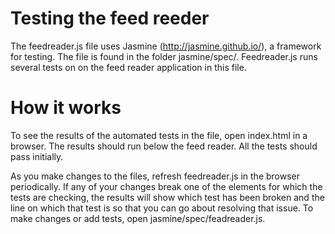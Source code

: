 # Testing the feed reeder

The feedreader.js file uses Jasmine (http://jasmine.github.io/), a framework for testing. The file is found in the folder jasmine/spec/. Feedreader.js runs several tests on on the feed reader application in this file. 

# How it works

To see the results of the automated tests in the file, open index.html in a browser. The results should run below the feed reader. All the tests should pass initially. 

As you make changes to the files, refresh feedreader.js in the browser periodically. If any of your changes break one of the elements for which the tests are checking, the results will show which test has been broken and the line on which that test is so that you can go about resolving that issue. To make changes or add tests, open jasmine/spec/feadreader.js.

